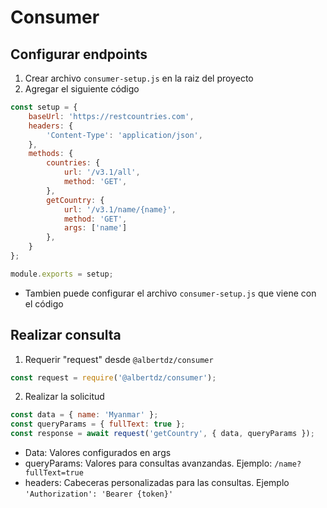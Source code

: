 # Consumer

## Configurar endpoints
1. Crear archivo `consumer-setup.js` en la raiz del proyecto
2. Agregar el siguiente código
```js
const setup = {
	baseUrl: 'https://restcountries.com',
	headers: {
		'Content-Type': 'application/json',
	},
	methods: {
		countries: {
			url: '/v3.1/all',
			method: 'GET',
		},
		getCountry: {
			url: '/v3.1/name/{name}',
			method: 'GET',
			args: ['name']
		},
	}
};

module.exports = setup;
```
* Tambien puede configurar el archivo `consumer-setup.js` que viene con el código

## Realizar consulta
1. Requerir "request" desde `@albertdz/consumer`
```js
const request = require('@albertdz/consumer');
```
2. Realizar la solicitud
```js
const data = { name: 'Myanmar' };
const queryParams = { fullText: true };
const response = await request('getCountry', { data, queryParams });
```
* Data: Valores configurados en args
* queryParams: Valores para consultas avanzandas. Ejemplo: `/name?fullText=true`
* headers: Cabeceras personalizadas para las consultas. Ejemplo `'Authorization': 'Bearer {token}'`